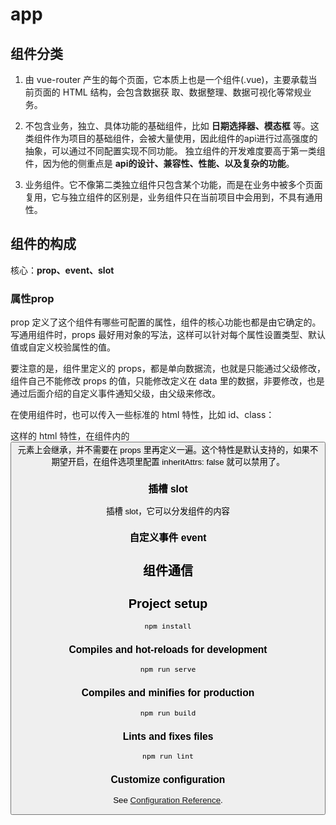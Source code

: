 # app

## 组件分类

1. 由 vue-router 产生的每个页面，它本质上也是一个组件(.vue)，主要承载当前页面的 HTML 结构，会包含数据获  取、数据整理、数据可视化等常规业务。

2. 不包含业务，独立、具体功能的基础组件，比如 **日期选择器、模态框** 等。这类组件作为项目的基础组件，会被大量使用，因此组件的api进行过高强度的抽象，可以通过不同配置实现不同功能。
   独立组件的开发难度要高于第一类组件，因为他的侧重点是 **api的设计、兼容性、性能、以及复杂的功能**。

3. 业务组件。它不像第二类独立组件只包含某个功能，而是在业务中被多个页面复用，它与独立组件的区别是，业务组件只在当前项目中会用到，不具有通用性。

## 组件的构成

  核心：**prop、event、slot**

### 属性prop

  prop 定义了这个组件有哪些可配置的属性，组件的核心功能也都是由它确定的。写通用组件时，props 最好用对象的写法，这样可以针对每个属性设置类型、默认值或自定义校验属性的值。

  要注意的是，组件里定义的 props，都是单向数据流，也就是只能通过父级修改，组件自己不能修改 props 的值，只能修改定义在 data 里的数据，非要修改，也是通过后面介绍的自定义事件通知父级，由父级来修改。

  在使用组件时，也可以传入一些标准的 html 特性，比如 id、class：

  <i-button id="btn1" class="btn-submit"></i-button>

  这样的 html 特性，在组件内的 <button> 元素上会继承，并不需要在 props 里再定义一遍。这个特性是默认支持的，如果不期望开启，在组件选项里配置 inheritAttrs: false 就可以禁用了。

### 插槽 slot

  插槽 slot，它可以分发组件的内容

### 自定义事件 event

## 组件通信


## Project setup
```
npm install
```

### Compiles and hot-reloads for development
```
npm run serve
```

### Compiles and minifies for production
```
npm run build
```

### Lints and fixes files
```
npm run lint
```

### Customize configuration
See [Configuration Reference](https://cli.vuejs.org/config/).
